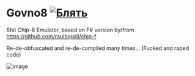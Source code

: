 # Govno8 [![Блять](https://github.com/govnosoft/Govno8/actions/workflows/%D0%91%D0%9B%D0%AF%D0%AF%D0%AF%D0%A2%D0%AC.yml/badge.svg)](https://github.com/govnosoft/Govno8/actions/workflows/%D0%91%D0%9B%D0%AF%D0%AF%D0%AF%D0%A2%D0%AC.yml)
Shit Chip-8 Emulator, based on F# version by/from https://github.com/raulbojalil/chip-f 

Re-de-obfuscated and re-de-compiled many times... (Fucked and raped code)

![image](https://user-images.githubusercontent.com/2005369/183994683-84248f8a-be9b-483f-a028-128fe4afb32d.png)
